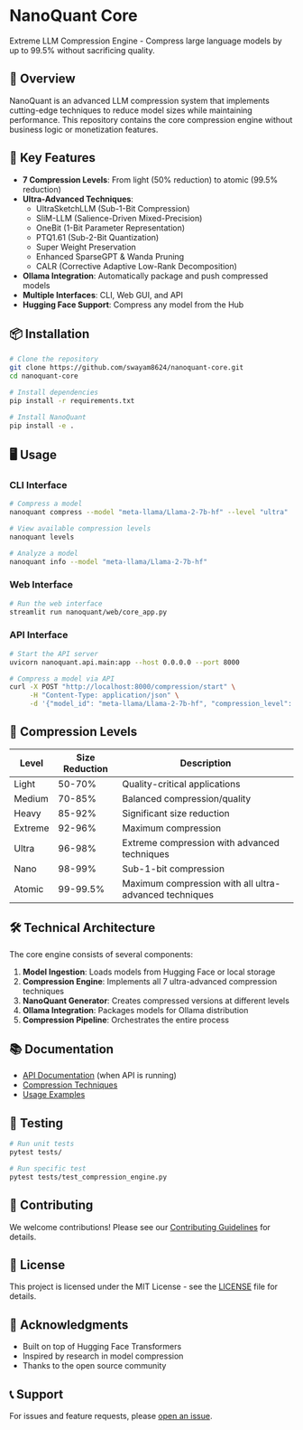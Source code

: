 # NanoQuant Core

Extreme LLM Compression Engine - Compress large language models by up to 99.5% without sacrificing quality.

## 🚀 Overview

NanoQuant is an advanced LLM compression system that implements cutting-edge techniques to reduce model sizes while maintaining performance. This repository contains the core compression engine without business logic or monetization features.

## 🔧 Key Features

- **7 Compression Levels**: From light (50% reduction) to atomic (99.5% reduction)
- **Ultra-Advanced Techniques**:
  - UltraSketchLLM (Sub-1-Bit Compression)
  - SliM-LLM (Salience-Driven Mixed-Precision)
  - OneBit (1-Bit Parameter Representation)
  - PTQ1.61 (Sub-2-Bit Quantization)
  - Super Weight Preservation
  - Enhanced SparseGPT & Wanda Pruning
  - CALR (Corrective Adaptive Low-Rank Decomposition)
- **Ollama Integration**: Automatically package and push compressed models
- **Multiple Interfaces**: CLI, Web GUI, and API
- **Hugging Face Support**: Compress any model from the Hub

## 📦 Installation

```bash
# Clone the repository
git clone https://github.com/swayam8624/nanoquant-core.git
cd nanoquant-core

# Install dependencies
pip install -r requirements.txt

# Install NanoQuant
pip install -e .
```

## 🖥️ Usage

### CLI Interface

```bash
# Compress a model
nanoquant compress --model "meta-llama/Llama-2-7b-hf" --level "ultra"

# View available compression levels
nanoquant levels

# Analyze a model
nanoquant info --model "meta-llama/Llama-2-7b-hf"
```

### Web Interface

```bash
# Run the web interface
streamlit run nanoquant/web/core_app.py
```

### API Interface

```bash
# Start the API server
uvicorn nanoquant.api.main:app --host 0.0.0.0 --port 8000

# Compress a model via API
curl -X POST "http://localhost:8000/compression/start" \
     -H "Content-Type: application/json" \
     -d '{"model_id": "meta-llama/Llama-2-7b-hf", "compression_level": "ultra"}'
```

## 🧠 Compression Levels

| Level   | Size Reduction | Description                                            |
| ------- | -------------- | ------------------------------------------------------ |
| Light   | 50-70%         | Quality-critical applications                          |
| Medium  | 70-85%         | Balanced compression/quality                           |
| Heavy   | 85-92%         | Significant size reduction                             |
| Extreme | 92-96%         | Maximum compression                                    |
| Ultra   | 96-98%         | Extreme compression with advanced techniques           |
| Nano    | 98-99%         | Sub-1-bit compression                                  |
| Atomic  | 99-99.5%       | Maximum compression with all ultra-advanced techniques |

## 🛠️ Technical Architecture

The core engine consists of several components:

1. **Model Ingestion**: Loads models from Hugging Face or local storage
2. **Compression Engine**: Implements all 7 ultra-advanced compression techniques
3. **NanoQuant Generator**: Creates compressed versions at different levels
4. **Ollama Integration**: Packages models for Ollama distribution
5. **Compression Pipeline**: Orchestrates the entire process

## 📚 Documentation

- [API Documentation](http://localhost:8000/docs) (when API is running)
- [Compression Techniques](docs/compression_techniques.md)
- [Usage Examples](docs/examples.md)

## 🧪 Testing

```bash
# Run unit tests
pytest tests/

# Run specific test
pytest tests/test_compression_engine.py
```

## 🤝 Contributing

We welcome contributions! Please see our [Contributing Guidelines](CONTRIBUTING.md) for details.

## 📄 License

This project is licensed under the MIT License - see the [LICENSE](LICENSE) file for details.

## 🙏 Acknowledgments

- Built on top of Hugging Face Transformers
- Inspired by research in model compression
- Thanks to the open source community

## 📞 Support

For issues and feature requests, please [open an issue](https://github.com/swayam8624/nanoquant-core/issues).

